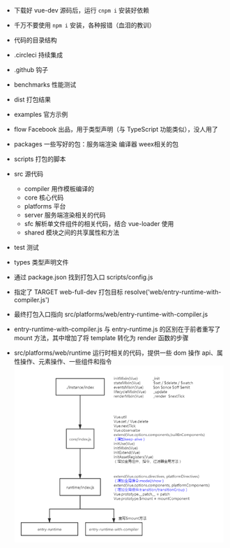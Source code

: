 - 下载好 vue-dev 源码后，运行 `cnpm i` 安装好依赖
- 千万不要使用 `npm i` 安装，各种报错（血泪的教训）




- 代码的目录结构
- .circleci 持续集成
- .github 钩子
- benchmarks 性能测试
- dist 打包结果
- examples 官方示例
- flow Facebook 出品，用于类型声明（与 TypeScript 功能类似），没人用了
- packages 一些写好的包：服务端渲染 编译器 weex相关的包
- scripts 打包的脚本
- src 源代码
    - compiler 用作模板编译的
    - core 核心代码
    - platforms 平台
    - server 服务端渲染相关的代码
    - sfc 解析单文件组件的相关代码，结合 vue-loader 使用
    - shared 模块之间的共享属性和方法
- test 测试
- types 类型声明文件




- 通过 package.json 找到打包入口 scripts/config.js
- 指定了 TARGET web-full-dev 打包目标 resolve('web/entry-runtime-with-compiler.js')
- 最终打包入口指向 src/platforms/web/entry-runtime-with-compiler.js
- entry-runtime-with-compiler.js 与 entry-runtime.js 的区别在于前者重写了 mount 方法，其中增加了将 template 转化为 render 函数的步骤
- src/platforms/web/runtime 运行时相关的代码，提供一些 dom 操作 api、属性操作、元素操作、一些组件和指令
![entry](./images/entry.png)
